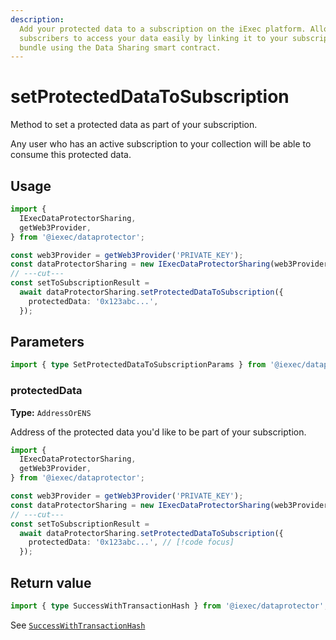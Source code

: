 ```yaml
---
description:
  Add your protected data to a subscription on the iExec platform. Allow active
  subscribers to access your data easily by linking it to your subscription
  bundle using the Data Sharing smart contract.
---
```


# setProtectedDataToSubscription

Method to set a protected data as part of your subscription.

Any user who has an active subscription to your collection will be able to
consume this protected data.

## Usage

```ts twoslash
import {
  IExecDataProtectorSharing,
  getWeb3Provider,
} from '@iexec/dataprotector';

const web3Provider = getWeb3Provider('PRIVATE_KEY');
const dataProtectorSharing = new IExecDataProtectorSharing(web3Provider);
// ---cut---
const setToSubscriptionResult =
  await dataProtectorSharing.setProtectedDataToSubscription({
    protectedData: '0x123abc...',
  });
```

## Parameters

```ts twoslash
import { type SetProtectedDataToSubscriptionParams } from '@iexec/dataprotector';
```

### protectedData <RequiredBadge />

**Type:** `AddressOrENS`

Address of the protected data you'd like to be part of your subscription.

```ts twoslash
import {
  IExecDataProtectorSharing,
  getWeb3Provider,
} from '@iexec/dataprotector';

const web3Provider = getWeb3Provider('PRIVATE_KEY');
const dataProtectorSharing = new IExecDataProtectorSharing(web3Provider);
// ---cut---
const setToSubscriptionResult =
  await dataProtectorSharing.setProtectedDataToSubscription({
    protectedData: '0x123abc...', // [!code focus]
  });
```

## Return value

```ts twoslash
import { type SuccessWithTransactionHash } from '@iexec/dataprotector';
```

See [`SuccessWithTransactionHash`](../../types.md#successwithtransactionhash)
